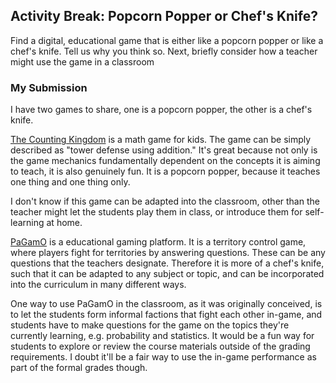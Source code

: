 ## Activity Break: Popcorn Popper or Chef's Knife?

Find a digital, educational game that is either like a popcorn popper or like a chef's knife. Tell us why you think so.  Next, briefly consider how a teacher might use the game in a classroom

### My Submission

I have two games to share, one is a popcorn popper, the other is a chef's knife.

<a href="http://www.countingkingdomgame.com" title="The Counting Kingdom" target="_blank">The Counting Kingdom</a> is a math game for kids.  The game can be simply described as "tower defense using addition."  It's great because not only is the game mechanics fundamentally dependent on the concepts it is aiming to teach, it is also genuinely fun.  It is a popcorn popper, because it teaches one thing and one thing only.

I don't know if this game can be adapted into the classroom, other than the teacher might let the students play them in class, or introduce them for self-learning at home.

<a href="https://www.pagamo.org" title="PaGamO" target="_blank">PaGamO</a> is a educational gaming platform.  It is a territory control game, where players fight for territories by answering questions.  These can be any questions that the teachers designate.  Therefore it is more of a chef's knife, such that it can be adapted to any subject or topic, and can be incorporated into the curriculum in many different ways.

One way to use PaGamO in the classroom, as it was originally conceived, is to let the students form informal factions that fight each other in-game, and students have to make questions for the game on the topics they're currently learning, e.g. probability and statistics.  It would be a fun way for students to explore or review the course materials outside of the grading requirements.  I doubt it'll be a fair way to use the in-game performance as part of the formal grades though.


